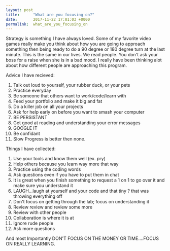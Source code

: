 ```yaml
---
layout: post
title:      "What are you focusing on?"
date:       2017-11-22 17:01:03 +0000
permalink:  what_are_you_focusing_on
---
```



Strategy is something I have always loved.  Some of my favorite video games really make you think about how you are going to approach something then being ready to do a 90 degree or 180 degree turn at the last minute.  This is the same in our lives.  We read people.  You don't ask your boss for a raise when she is in a bad mood.  I really have been thinking alot about how different people are approaching this program.  

Advice I have recieved:  

1.  Talk out loud to yourself, your rubber duck, or your pets
2.  Practice everyday
3.  Be someone that others want to work/code/learn with
4.  Feed your portfolio and make it big and fat
5.  Do a killer job on all your projects
6.  Ask for help early on before you want to smash your computer
7.  BE PERSISTANT
8. Get good at reading and understanding your error messages
9.  GOOGLE IT 
10.  Be confidant
11.  Slow Progress is better then none. 

Things I have collected:
1.  Use your tools and know them well (ex. pry)
2.  Help others because you learn way more that way
3.  Practice using the coding words
4.  Ask questions even if you have to put them in chat
5.  It is great when you finish something to request a 1 on 1 to go over it and make sure you understand it
6.  LAUGH...laugh at yourself and your code and that tiny ? that was throwing everything off
7.  Don't focus on getting through the lab;  focus on understanding it
8.  Review review and review some more
9.  Review with other people
10.  Collaboration is where it is at
11.  Ignore rude people 
12.  Ask more questions

And most Importantly DON'T FOCUS ON THE MONEY OR TIME....FOCUS ON REALLY LEARNING.  
